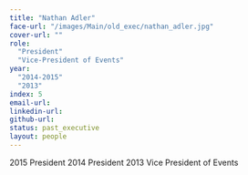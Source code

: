 ```yaml
---
title: "Nathan Adler"
face-url: "/images/Main/old_exec/nathan_adler.jpg"
cover-url: ""
role:
  "President"
  "Vice-President of Events"
year:
  "2014-2015"
  "2013"
index: 5
email-url:
linkedin-url:
github-url:
status: past_executive
layout: people
---
```


2015 President
2014 President
2013 Vice President of Events
